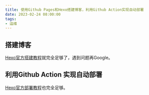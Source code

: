 ```yaml
---
title: 使用Github Pages和Hexo搭建博客，利用Github Action实现自动部署
date: 2023-02-24 08:00:00
tags:
- 运维
---
```


## 搭建博客

[Hexo官方搭建教程](https://hexo.io/docs/)就完全足够了，遇到问题再Google。

## 利用Github Action 实现自动部署

[Hexo官方部署教程](https://hexo.io/docs/github-pages)也完全足够。